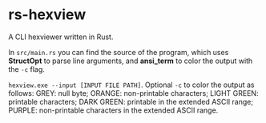 # rs-hexview
A CLI hexviewer written in Rust.

In `src/main.rs` you can find the source of the program, which uses **StructOpt** to parse line arguments, and **ansi_term** to color the output with the `-c` flag.

`hexview.exe --input [INPUT FILE PATH]`. Optional `-c` to color the output as follows: 
GREY: null byte;
ORANGE: non-printable characters;
LIGHT GREEN: printable characters;
DARK GREEN: printable in the extended ASCII range;
PURPLE: non-printable characters in the extended ASCII range.
